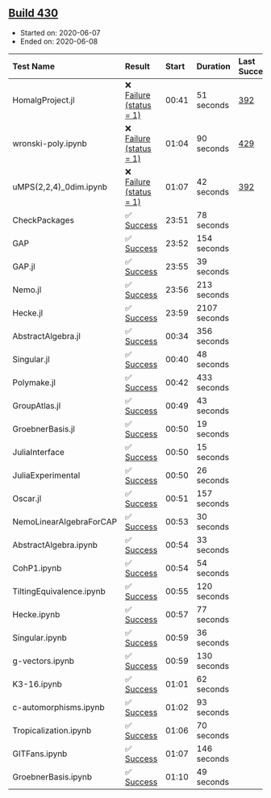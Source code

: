 ## [Build 430](https://oscarci.mathematik.uni-kl.de/job/oscar-julia-1.4/430/)

* Started on: 2020-06-07
* Ended on: 2020-06-08

| Test Name    | Result | Start | Duration | Last Success | First Failure |
|:-------------|:-------|:------|:---------|:-------------|:--------------|
| HomalgProject.jl | ❌ [Failure (status = 1)](https://oscarci.mathematik.uni-kl.de/job/oscar-julia-1.4/430/artifact/logs/build-430/HomalgProject.jl.log) | 00:41 | 51 seconds | [392](https://oscarci.mathematik.uni-kl.de/job/oscar-julia-1.4/392/) | [393](https://oscarci.mathematik.uni-kl.de/job/oscar-julia-1.4/393/) |
| wronski-poly.ipynb | ❌ [Failure (status = 1)](https://oscarci.mathematik.uni-kl.de/job/oscar-julia-1.4/430/artifact/logs/build-430/wronski-poly.ipynb.log) | 01:04 | 90 seconds | [429](https://oscarci.mathematik.uni-kl.de/job/oscar-julia-1.4/429/) | [430](https://oscarci.mathematik.uni-kl.de/job/oscar-julia-1.4/430/) |
| uMPS(2,2,4)_0dim.ipynb | ❌ [Failure (status = 1)](https://oscarci.mathematik.uni-kl.de/job/oscar-julia-1.4/430/artifact/logs/build-430/uMPS-2-2-4-_0dim.ipynb.log) | 01:07 | 42 seconds | [392](https://oscarci.mathematik.uni-kl.de/job/oscar-julia-1.4/392/) | [393](https://oscarci.mathematik.uni-kl.de/job/oscar-julia-1.4/393/) |
| CheckPackages | ✅ [Success](https://oscarci.mathematik.uni-kl.de/job/oscar-julia-1.4/430/artifact/logs/build-430/CheckPackages.log) | 23:51 | 78 seconds |  |  |
| GAP | ✅ [Success](https://oscarci.mathematik.uni-kl.de/job/oscar-julia-1.4/430/artifact/logs/build-430/GAP.log) | 23:52 | 154 seconds |  |  |
| GAP.jl | ✅ [Success](https://oscarci.mathematik.uni-kl.de/job/oscar-julia-1.4/430/artifact/logs/build-430/GAP.jl.log) | 23:55 | 39 seconds |  |  |
| Nemo.jl | ✅ [Success](https://oscarci.mathematik.uni-kl.de/job/oscar-julia-1.4/430/artifact/logs/build-430/Nemo.jl.log) | 23:56 | 213 seconds |  |  |
| Hecke.jl | ✅ [Success](https://oscarci.mathematik.uni-kl.de/job/oscar-julia-1.4/430/artifact/logs/build-430/Hecke.jl.log) | 23:59 | 2107 seconds |  |  |
| AbstractAlgebra.jl | ✅ [Success](https://oscarci.mathematik.uni-kl.de/job/oscar-julia-1.4/430/artifact/logs/build-430/AbstractAlgebra.jl.log) | 00:34 | 356 seconds |  |  |
| Singular.jl | ✅ [Success](https://oscarci.mathematik.uni-kl.de/job/oscar-julia-1.4/430/artifact/logs/build-430/Singular.jl.log) | 00:40 | 48 seconds |  |  |
| Polymake.jl | ✅ [Success](https://oscarci.mathematik.uni-kl.de/job/oscar-julia-1.4/430/artifact/logs/build-430/Polymake.jl.log) | 00:42 | 433 seconds |  |  |
| GroupAtlas.jl | ✅ [Success](https://oscarci.mathematik.uni-kl.de/job/oscar-julia-1.4/430/artifact/logs/build-430/GroupAtlas.jl.log) | 00:49 | 43 seconds |  |  |
| GroebnerBasis.jl | ✅ [Success](https://oscarci.mathematik.uni-kl.de/job/oscar-julia-1.4/430/artifact/logs/build-430/GroebnerBasis.jl.log) | 00:50 | 19 seconds |  |  |
| JuliaInterface | ✅ [Success](https://oscarci.mathematik.uni-kl.de/job/oscar-julia-1.4/430/artifact/logs/build-430/JuliaInterface.log) | 00:50 | 15 seconds |  |  |
| JuliaExperimental | ✅ [Success](https://oscarci.mathematik.uni-kl.de/job/oscar-julia-1.4/430/artifact/logs/build-430/JuliaExperimental.log) | 00:50 | 26 seconds |  |  |
| Oscar.jl | ✅ [Success](https://oscarci.mathematik.uni-kl.de/job/oscar-julia-1.4/430/artifact/logs/build-430/Oscar.jl.log) | 00:51 | 157 seconds |  |  |
| NemoLinearAlgebraForCAP | ✅ [Success](https://oscarci.mathematik.uni-kl.de/job/oscar-julia-1.4/430/artifact/logs/build-430/NemoLinearAlgebraForCAP.log) | 00:53 | 30 seconds |  |  |
| AbstractAlgebra.ipynb | ✅ [Success](https://oscarci.mathematik.uni-kl.de/job/oscar-julia-1.4/430/artifact/logs/build-430/AbstractAlgebra.ipynb.log) | 00:54 | 33 seconds |  |  |
| CohP1.ipynb | ✅ [Success](https://oscarci.mathematik.uni-kl.de/job/oscar-julia-1.4/430/artifact/logs/build-430/CohP1.ipynb.log) | 00:54 | 54 seconds |  |  |
| TiltingEquivalence.ipynb | ✅ [Success](https://oscarci.mathematik.uni-kl.de/job/oscar-julia-1.4/430/artifact/logs/build-430/TiltingEquivalence.ipynb.log) | 00:55 | 120 seconds |  |  |
| Hecke.ipynb | ✅ [Success](https://oscarci.mathematik.uni-kl.de/job/oscar-julia-1.4/430/artifact/logs/build-430/Hecke.ipynb.log) | 00:57 | 77 seconds |  |  |
| Singular.ipynb | ✅ [Success](https://oscarci.mathematik.uni-kl.de/job/oscar-julia-1.4/430/artifact/logs/build-430/Singular.ipynb.log) | 00:59 | 36 seconds |  |  |
| g-vectors.ipynb | ✅ [Success](https://oscarci.mathematik.uni-kl.de/job/oscar-julia-1.4/430/artifact/logs/build-430/g-vectors.ipynb.log) | 00:59 | 130 seconds |  |  |
| K3-16.ipynb | ✅ [Success](https://oscarci.mathematik.uni-kl.de/job/oscar-julia-1.4/430/artifact/logs/build-430/K3-16.ipynb.log) | 01:01 | 62 seconds |  |  |
| c-automorphisms.ipynb | ✅ [Success](https://oscarci.mathematik.uni-kl.de/job/oscar-julia-1.4/430/artifact/logs/build-430/c-automorphisms.ipynb.log) | 01:02 | 93 seconds |  |  |
| Tropicalization.ipynb | ✅ [Success](https://oscarci.mathematik.uni-kl.de/job/oscar-julia-1.4/430/artifact/logs/build-430/Tropicalization.ipynb.log) | 01:06 | 70 seconds |  |  |
| GITFans.ipynb | ✅ [Success](https://oscarci.mathematik.uni-kl.de/job/oscar-julia-1.4/430/artifact/logs/build-430/GITFans.ipynb.log) | 01:07 | 146 seconds |  |  |
| GroebnerBasis.ipynb | ✅ [Success](https://oscarci.mathematik.uni-kl.de/job/oscar-julia-1.4/430/artifact/logs/build-430/GroebnerBasis.ipynb.log) | 01:10 | 49 seconds |  |  |

